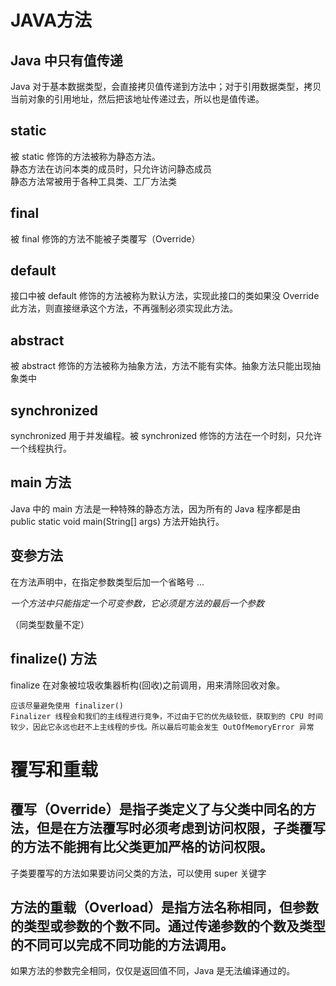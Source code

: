 

# JAVA方法   
## Java 中只有值传递    
Java 对于基本数据类型，会直接拷贝值传递到方法中；对于引用数据类型，拷贝当前对象的引用地址，然后把该地址传递过去，所以也是值传递。     

## static    
被 static 修饰的方法被称为静态方法。     
静态方法在访问本类的成员时，只允许访问静态成员    
静态方法常被用于各种工具类、工厂方法类     

## final    
被 final 修饰的方法不能被子类覆写（Override）     

## default     
接口中被 default 修饰的方法被称为默认方法，实现此接口的类如果没 Override 此方法，则直接继承这个方法，不再强制必须实现此方法。     


## abstract    
被 abstract 修饰的方法被称为抽象方法，方法不能有实体。抽象方法只能出现抽象类中     


## synchronized         
synchronized 用于并发编程。被 synchronized 修饰的方法在一个时刻，只允许一个线程执行。     


## main 方法      
Java 中的 main 方法是一种特殊的静态方法，因为所有的 Java 程序都是由 public static void main(String[] args) 方法开始执行。     


## 变参方法   
在方法声明中，在指定参数类型后加一个省略号 ...     

*一个方法中只能指定一个可变参数，它必须是方法的最后一个参数*     

（同类型数量不定）    


## finalize() 方法    
finalize 在对象被垃圾收集器析构(回收)之前调用，用来清除回收对象。      
```
应该尽量避免使用 finalizer()    
Finalizer 线程会和我们的主线程进行竞争，不过由于它的优先级较低，获取到的 CPU 时间较少，因此它永远也赶不上主线程的步伐。所以最后可能会发生 OutOfMemoryError 异常     

```

# 覆写和重载       

## 覆写（Override）是指子类定义了与父类中同名的方法，但是在方法覆写时必须考虑到访问权限，子类覆写的方法不能拥有比父类更加严格的访问权限。     


子类要覆写的方法如果要访问父类的方法，可以使用 super 关键字     


## 方法的重载（Overload）是指方法名称相同，但参数的类型或参数的个数不同。通过传递参数的个数及类型的不同可以完成不同功能的方法调用。    

如果方法的参数完全相同，仅仅是返回值不同，Java 是无法编译通过的。    

